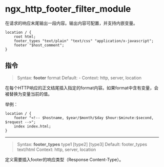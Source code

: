 # ngx_http_footer_filter_module

在请求的响应末尾输出一段内容。输出内容可配置，并支持内嵌变量。

```
location / {
    root html;
    footer_types "text/plain" "text/css" "application/x-javascript";
    footer "$host_comment";
}
```

## 指令

> Syntax: **footer** format
> Default: -
> Context: http, server, location

在每个HTTP响应的正文结尾插入指定的format内容。如果format中含有变量，会被替换为变量当前的值。

举例：

```
location / {
    footer "<!-- $hostname, $year/$month/$day $hour:$minute:$second, $request -->";
    index index.html;
}
```


---

> Syntax: **footer_types** type1 [type2] [type3]
> Default: footer_types text/html
> Context: http, server, location

定义需要插入footer的响应类型（Response Content-Type）。
